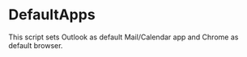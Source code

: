 # DefaultApps
This script sets Outlook as default Mail/Calendar app and Chrome as default browser. 

